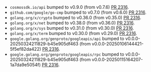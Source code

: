 * `cosmossdk.io/api` bumped to v0.9.0 (from v0.7.6) [PR 2316](https://github.com/provenance-io/provenance/pull/2316).
* `github.com/google/go-cmp` bumped to v0.7.0 (from v0.6.0) [PR 2316](https://github.com/provenance-io/provenance/pull/2316).
* `golang.org/x/crypto` bumped to v0.36.0 (from v0.35.0) [PR 2316](https://github.com/provenance-io/provenance/pull/2316).
* `golang.org/x/net` bumped to v0.38.0 (from v0.36.0) [PR 2316](https://github.com/provenance-io/provenance/pull/2316).
* `golang.org/x/sys` bumped to v0.31.0 (from v0.30.0) [PR 2316](https://github.com/provenance-io/provenance/pull/2316).
* `golang.org/x/term` bumped to v0.30.0 (from v0.29.0) [PR 2316](https://github.com/provenance-io/provenance/pull/2316).
* `google.golang.org/genproto/googleapis/api` bumped to v0.0.0-20250324211829-b45e905df463 (from v0.0.0-20250106144421-5f5ef82da422) [PR 2316](https://github.com/provenance-io/provenance/pull/2316).
* `google.golang.org/genproto/googleapis/rpc` bumped to v0.0.0-20250324211829-b45e905df463 (from v0.0.0-20250115164207-1a7da9e5054f) [PR 2316](https://github.com/provenance-io/provenance/pull/2316).
